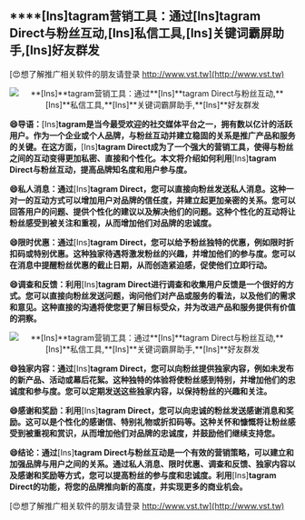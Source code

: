 ## ****[Ins]**tagram营销工具：通过**[Ins]**tagram Direct与粉丝互动,**[Ins]**私信工具,**[Ins]**关键词霸屏助手,**[Ins]**好友群发**

[😍想了解推广相关软件的朋友请登录 http://www.vst.tw](http://www.vst.tw)

 <center><img src="https://vst.tw/MP4/tuiguang/png/7.png" alt="**[Ins]**tagram营销工具：通过**[Ins]**tagram Direct与粉丝互动,**[Ins]**私信工具,**[Ins]**关键词霸屏助手,**[Ins]**好友群发"></center>

**😄导语：**[Ins]**tagram是当今最受欢迎的社交媒体平台之一，拥有数以亿计的活跃用户。作为一个企业或个人品牌，与粉丝互动并建立稳固的关系是推广产品和服务的关键。在这方面，**[Ins]**tagram Direct成为了一个强大的营销工具，使得与粉丝之间的互动变得更加私密、直接和个性化。本文将介绍如何利用**[Ins]**tagram Direct与粉丝互动，提高品牌知名度和用户参与度。**

**😄私人消息：通过**[Ins]**tagram Direct，您可以直接向粉丝发送私人消息。这种一对一的互动方式可以增加用户对品牌的信任度，并建立起更加亲密的关系。您可以回答用户的问题、提供个性化的建议以及解决他们的问题。这种个性化的互动将让粉丝感受到被关注和重视，从而增加他们对品牌的忠诚度。**

**😄限时优惠：通过**[Ins]**tagram Direct，您可以给予粉丝独特的优惠，例如限时折扣码或特别优惠。这种独家待遇将激发粉丝的兴趣，并增加他们的参与度。您可以在消息中提醒粉丝优惠的截止日期，从而创造紧迫感，促使他们立即行动。**

**😄调查和反馈：利用**[Ins]**tagram Direct进行调查和收集用户反馈是一个很好的方式。您可以直接向粉丝发送问题，询问他们对产品或服务的看法，以及他们的需求和意见。这种直接的沟通将使您更了解目标受众，并为改进产品和服务提供有价值的洞察。**

 <center><img src="https://vst.tw/MP4/tuiguang/png/5.png" alt="**[Ins]**tagram营销工具：通过**[Ins]**tagram Direct与粉丝互动,**[Ins]**私信工具,**[Ins]**关键词霸屏助手,**[Ins]**好友群发"></center>

**😄独家内容：通过**[Ins]**tagram Direct，您可以向粉丝提供独家内容，例如未发布的新产品、活动或幕后花絮。这种独特的体验将使粉丝感到特别，并增加他们的忠诚度和参与度。您可以定期发送这些独家内容，以保持粉丝的兴趣和关注。**

**😄感谢和奖励：利用**[Ins]**tagram Direct，您可以向忠诚的粉丝发送感谢消息和奖励。这可以是个性化的感谢信、特别礼物或折扣码等。这种关怀和慷慨将让粉丝感受到被重视和赏识，从而增加他们对品牌的忠诚度，并鼓励他们继续支持您。**

**😄结论：通过**[Ins]**tagram Direct与粉丝互动是一个有效的营销策略，可以建立和加强品牌与用户之间的关系。通过私人消息、限时优惠、调查和反馈、独家内容以及感谢和奖励等方式，您可以提高粉丝的参与度和忠诚度。利用**[Ins]**tagram Direct的功能，将您的品牌推向新的高度，并实现更多的商业机会。**

[😍想了解推广相关软件的朋友请登录 http://www.vst.tw](http://www.vst.tw)



